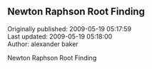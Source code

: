 ## Newton Raphson Root Finding  
Originally published: 2009-05-19 05:17:59  
Last updated: 2009-05-19 05:18:00  
Author: alexander baker  
  
Newton Raphson Root Finding